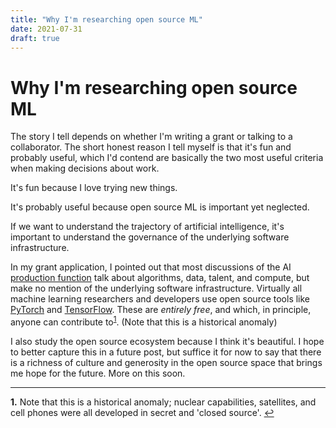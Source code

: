 ```yaml
---
title: "Why I'm researching open source ML"
date: 2021-07-31
draft: true
---
```

# Why I'm researching open source ML

The story I tell depends on whether I'm writing a grant or talking to a collaborator. The short honest reason I tell myself is that it's fun and probably useful, which I'd contend are basically the two most useful criteria when making decisions about work.

It's fun because I love trying new things.

It's probably useful because open source ML is important yet neglected.

If we want to understand the trajectory of artificial intelligence, it's important to understand the governance of the underlying software infrastructure.

In my grant application, I pointed out that most discussions of the AI [production function](https://en.wikipedia.org/wiki/Production_function) talk about algorithms, data, talent, and compute, but make no mention of the underlying software infrastructure. Virtually all machine learning researchers and developers use open source tools like [PyTorch](pytorch.org/) and [TensorFlow](https://www.tensorflow.org/). These are *entirely free*, and which, in principle, anyone can contribute to<sup id="a1">[1](#g1)</sup>. (Note that this is a historical anomaly)


I also study the open source ecosystem because I think it's beautiful. I hope to
better capture this in a future post, but suffice it for now to say that there
is a richness of culture and generosity in the open source space that brings me
hope for the future. More on this soon.

---

<b id="g1">1.</b> Note that this is a historical anomaly; nuclear capabilities, satellites, and cell phones were all developed in secret and 'closed source'. [↩](#a1)
